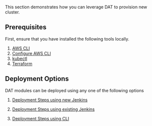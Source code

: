 This section demonstrates how you can leverage DAT to provision new cluster.

## Prerequisites

First, ensure that you have installed the following tools locally.

1. [AWS CLI](https://docs.aws.amazon.com/cli/latest/userguide/getting-started-install.html)
2. [Configure AWS CLI](https://docs.aws.amazon.com/cli/latest/userguide/cli-configure-quickstart.html)
3. [kubectl](https://kubernetes.io/docs/tasks/tools/)
4. [Terraform](https://learn.hashicorp.com/tutorials/terraform/install-cli)
   
## Deployment Options
DAT modules can be deployed using any one of the following options

1. [Deployment Steps using new Jenkins](https://github.com/aws-samples/aws-database-acceleration-toolkit/blob/main/docs/deployment_using_new_jenkins.md)
   
3. [Deployment Steps using existing Jenkins](https://github.com/aws-samples/aws-database-acceleration-toolkit/blob/main/docs/deployment_using_existing_jenkins.md)
   
5. [Deployment Steps using CLI](https://github.com/aws-samples/aws-database-acceleration-toolkit/blob/main/docs/deployment_using_cli.md)
